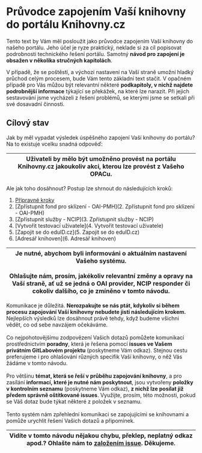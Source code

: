 # Průvodce zapojením Vaší knihovny do portálu Knihovny.cz

Tento text by Vám měl posloužit jako průvodce zapojením Vaší knihovny do našeho portálu. Jeho účel je ryze praktický, neklade si za cíl popisovat podrobnosti technického řešení portálu. Samotný **návod pro zapojení je obsažen v několika stručných kapitolách**. 

V případě, že se poštěstí, a výchozí nastavení na Vaší straně umožní hladký průchod celým procesem, bude Vám tento základní text stačit. V opačném případě pro Vás můžou být relevantní některé **podkapitoly, v nichž najdete podrobnější informace** týkající se překážek, na které lze narazit. Při jejich sestavování jsme vycházeli z řešení problémů, se kterými jsme se setkali při své dosavadní činnosti.

## Cílový stav
Jak by měl vypadat výsledek úspěšného zapojení Vaší knihovny do portálu? Na to existuje vcelku snadná odpověď:  

|  **Uživateli by mělo být umožněno provést na portálu Knihovny.cz jakoukoliv akci, kterou lze provést z Vašeho OPACu.** |
| :-----: |

Ale jak toho dosáhnout? Postup lze shrnout do následujících kroků:

1.  [Přípravné kroky](../wiki/1.%20Přípravné%20kroky)
2.  [Zpřístupnit fond pro sklízení - OAI-PMH](2. Zpřístupnit fond pro sklízení - OAI-PMH)
3.  [Zpřístupnit služby - NCIP](3. Zpřístupnit služby - NCIP)  
4.  [Vytvořit testovací uživatele](4. Vytvořit testovací uživatele)
5.  [Zapojit se do eduID.cz](5. Zapojit se do eduID.cz)
6.  [Adresář knihoven](6. Adresář knihoven)

| **Je nutné, abychom byli informováni o aktuálním nastavení Vašeho systému.**<br><br>Ohlašujte nám, prosím, jakékoliv relevantní změny a opravy na Vaší straně, ať už se jedná o OAI provider, NCIP responder či cokoliv dalšího, co je zmíněno v tomto návodu. |
| :-----: |

Komunikace je důležitá. **Nerozpakujte se nás ptát, kdykoliv si během procesu zapojování Vaší knihovny nebudete jistí následujícím krokem.** Nejlepších výsledků lze dosáhnout právě tehdy, když budeme všichni vědět, co od sebe navzájem očekáváme.  
&nbsp;  
Co nejpohotovějšímu zodpovězení Vašich dotazů pomůžete komunikací prostřednictvím **poradny**, která je řešena pomocí **issues ve Vašem privátním GitLabovém projektu** (poskytneme Vám odkaz). Stejnou cestu preferujeme i pro ohlašování různých specifik Vaší knihovny, o něž Vás žádáme v tomto návodu.   
&nbsp;  
Pro většinu **témat, která se řeší v průběhu zapojování knihovny**, a pro zasílání **informací, které je nutné nám poskytnout**,  jsou vytvořeny **položky v kontrolním seznamu** (poskytneme Vám odkaz), **z nichž lze posílat již předem správně oštítkované issues**. Využijte, prosím, této možnosti, pokud se Váš dotaz bude týkat některé z položek v seznamu.  
&nbsp;  
Tento systém nám zpřehlední komunikaci se zapojujícími se knihovnami a pomůže urychlit řešení Vašich dotazů a připomínek.

| Vidíte v tomto návodu nějakou chybu, překlep, neplatný odkaz apod.? Ohlašte nám to [založením issue](../issues/). Děkujeme.  |
| :-----: |

